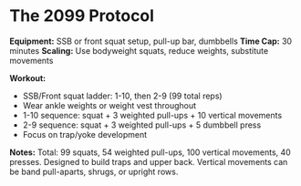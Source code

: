 # The 2099 Protocol

**Equipment:** SSB or front squat setup, pull-up bar, dumbbells
**Time Cap:** 30 minutes
**Scaling:** Use bodyweight squats, reduce weights, substitute movements

**Workout:**
- SSB/Front squat ladder: 1-10, then 2-9 (99 total reps)
- Wear ankle weights or weight vest throughout
- 1-10 sequence: squat + 3 weighted pull-ups + 10 vertical movements
- 2-9 sequence: squat + 3 weighted pull-ups + 5 dumbbell press
- Focus on trap/yoke development

**Notes:**
Total: 99 squats, 54 weighted pull-ups, 100 vertical movements, 40 presses. Designed to build traps and upper back. Vertical movements can be band pull-aparts, shrugs, or upright rows.